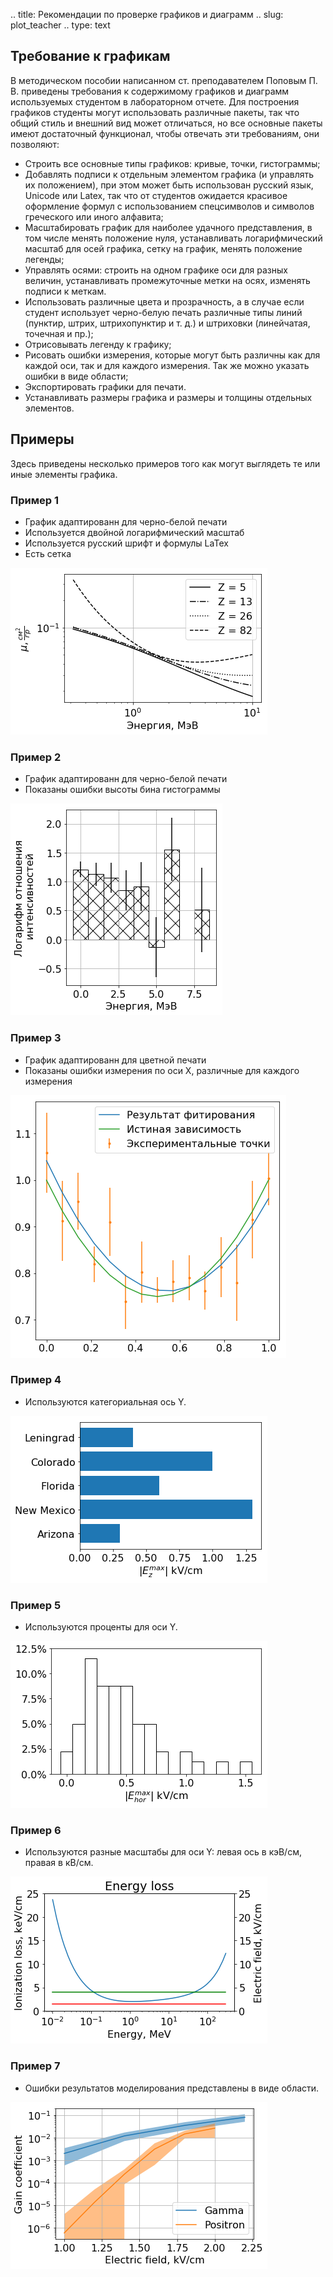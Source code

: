 .. title: Рекомендации по проверке графиков и диаграмм
.. slug: plot_teacher
.. type: text

## Требование к графикам

В методическом пособии написанном ст. преподавателем Поповым П. В. приведены требования к содержимому графиков и диаграмм используемых студентом в лабораторном отчете.
Для построения графиков студенты могут использовать различные пакеты, так что общий стиль и внешний вид может отличаться, но все основные пакеты имеют достаточный функционал, чтобы отвечать эти требованиям, они позволяют:

* Строить все основные типы графиков: кривые, точки, гистограммы;
* Добавлять подписи к отдельным элементом графика (и управлять их положением), при этом может быть использован русский язык, Unicode или Latex, так что от студентов ожидается красивое оформление формул с использованием спецсимволов и  символов греческого или иного алфавита;
* Масштабировать график для наиболее удачного представления, в том числе менять положение нуля, устанавливать логарифмический масштаб для осей графика,  сетку на график, менять положение легенды;
* Управлять осями: строить на одном графике оси для разных величин, устанавливать промежуточные метки на осях, изменять подписи к меткам.
* Использовать различные цвета и прозрачность, а в случае если студент использует черно-белую печать различные типы линий (пунктир, штрих, штрихопунктир и т. д.) и штриховки (линейчатая, точечная и пр.);
* Отрисовывать легенду к графику;
* Рисовать ошибки измерения, которые могут быть различны как для каждой оси, так и для каждого измерения. Так же можно указать ошибки в виде области;
* Экспортировать графики для печати.
* Устанавливать размеры графика и размеры и толщины отдельных элементов.

## Примеры

Здесь приведены несколько примеров того как могут выглядеть те или иные элементы графика.

### Пример 1

* График адаптированн для черно-белой печати
* Используется двойной логарифмический масштаб
* Используется русский шрифт и формулы LaTex
* Есть сетка

![Пример 1](/images/TeacherEdition/example_01.png)

### Пример 2

* График адаптированн для черно-белой печати
* Показаны ошибки высоты бина гистограммы

![Пример 2](/images/TeacherEdition/example_02.png)

### Пример 3

* График адаптированн для цветной печати
* Показаны ошибки измерения по оси X, различные для каждого измерения

![Пример 3](/images/TeacherEdition/example_03.png)

### Пример 4

* Используются категориальная ось Y.

![Пример 4](/images/TeacherEdition/example_04.png)

### Пример 5

* Используются проценты для оси Y.

![Пример 5](/images/TeacherEdition/example_05.png)

### Пример 6

* Используются разные масштабы для оси Y: левая ось в кэВ/см, правая в кВ/см.

![Пример 6](/images/TeacherEdition/example_06.png)

### Пример 7

* Ошибки результатов моделирования представлены в виде области.

![Пример 7](/images/TeacherEdition/example_07.png)
